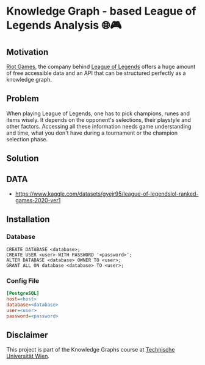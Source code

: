 # Knowledge Graph - based League of Legends Analysis 🌐🎮

## Motivation 
[Riot Games](https://www.riotgames.com/), the company behind [League of Legends](https://www.leagueoflegends.com/de-de/) 
offers a huge amount of free accessible data and an API that can be structured perfectly as a knowledge graph.  

## Problem

When playing League of Legends, one has to pick champions, runes and items wisely. 
It depends on the opponent's selections, their playstyle and other factors. 
Accessing all these information needs game understanding and time, 
what you don't have during a tournament or the champion selection phase.

## Solution 

## DATA

* https://www.kaggle.com/datasets/gyejr95/league-of-legendslol-ranked-games-2020-ver1

## Installation

### Database

```postgresql
CREATE DATABASE <database>;
CREATE USER <user> WITH PASSWORD '<password>';
ALTER DATABASE <database> OWNER TO <user>;
GRANT ALL ON database <database> TO <user>;
```
### Config File

```ini
[PostgreSQL]
host=<host>
database=<database>
user=<user>
password=<password>
```

## Disclaimer 

This project is part of the Knowledge Graphs course at [Technische Universität Wien](https://www.tuwien.at/). 
